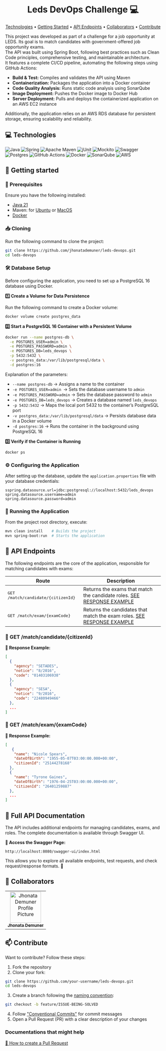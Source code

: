 <h1 align="center" style="font-weight: bold;">Leds DevOps Challenge 💻</h1>

<p align="center">
 <a href="#tech">Technologies</a> • 
 <a href="#started">Getting Started</a> • 
  <a href="#routes">API Endpoints</a> •
 <a href="#colab">Collaborators</a> •
 <a href="#contribute">Contribute</a>
</p>

<p>
    This project was developed as part of a challenge for a job opportunity at LEDS. Its goal is to match candidates with government-offered job opportunity exams.
    <br/>
    The API was built using Spring Boot, following best practices such as Clean Code principles, comprehensive testing, and maintainable architecture.
    <br/>
    It features a complete CI/CD pipeline, automating the following steps using GitHub Actions:
    <br/>
    <ul>
    <li><b>Build & Test:</b> Compiles and validates the API using Maven</li>
    <li><b>Containerization:</b> Packages the application into a Docker container</li>
    <li><b>Code Quality Analysis:</b> Runs static code analysis using SonarQube</li>
    <li><b>Image Deployment:</b> Pushes the Docker image to Docker Hub</li>
    <li><b>Server Deployment:</b> Pulls and deploys the containerized application on an AWS EC2 instance</li>
    </ul>
    Additionally, the application relies on an AWS RDS database for persistent storage, ensuring scalability and reliability.
</p>

<h2 id="technologies">💻 Technologies</h2>

![Java](https://img.shields.io/badge/java-%23ED8B00.svg?style=for-the-badge&logo=openjdk&logoColor=white)
![Spring](https://img.shields.io/badge/spring-%236DB33F.svg?style=for-the-badge&logo=spring&logoColor=white)
![Apache Maven](https://img.shields.io/badge/Apache%20Maven-C71A36?style=for-the-badge&logo=Apache%20Maven&logoColor=white)
![jUnit](https://img.shields.io/badge/-jUnit-%2325A162?style=for-the-badge&logo=junit5&logoColor=white)
![Mockito](https://img.shields.io/badge/-Mockito-%2372A928?style=for-the-badge&logo=mocha&logoColor=%23080808)
![Swagger](https://img.shields.io/badge/-Swagger-%23Clojure?style=for-the-badge&logo=swagger&logoColor=white)
![Postgres](https://img.shields.io/badge/postgres-%23316192.svg?style=for-the-badge&logo=postgresql&logoColor=white)
![GitHub Actions](https://img.shields.io/badge/github%20actions-%232671E5.svg?style=for-the-badge&logo=githubactions&logoColor=white)
![Docker](https://img.shields.io/badge/docker-%230db7ed.svg?style=for-the-badge&logo=docker&logoColor=white)
![SonarQube](https://img.shields.io/badge/SonarQube-black?style=for-the-badge&logo=sonarqube&logoColor=4E9BCD)
![AWS](https://img.shields.io/badge/AWS-%23FF9900.svg?style=for-the-badge&logo=amazon-aws&logoColor=white)

<h2 id="started">🚀 Getting started</h2>

<h3>📌 Prerequisites</h3>

Ensure you have the following installed:

- [Java 21](https://www.oracle.com/java/technologies/javase/jdk21-archive-downloads.html)
- Maven: for [Ubuntu](https://maven.apache.org/download.cgi) or [MacOS](https://formulae.brew.sh/formula/maven)
- [Docker](https://docs.docker.com/get-started/get-docker/)

<h3>📥 Cloning</h3>

Run the following command to clone the project:

```bash
git clone https://github.com/jhonatademuner/leds-devops.git
cd leds-devops 
```

<h3>🛠️ Database Setup</h3>

Before configuring the application, you need to set up a PostgreSQL 16 database using Docker.

<b>1️⃣ Create a Volume for Data Persistence</b>

Run the following command to create a Docker volume:

```bash
docker volume create postgres_data
```

<b>2️⃣ Start a PostgreSQL 16 Container with a Persistent Volume</b>

```bash
docker run --name postgres-db \
  -e POSTGRES_USER=admin \
  -e POSTGRES_PASSWORD=admin \
  -e POSTGRES_DB=leds_devops \
  -p 5432:5432 \
  -v postgres_data:/var/lib/postgresql/data \
  -d postgres:16
```

Explanation of the parameters:
- `--name postgres-db` → Assigns a name to the container
- `-e POSTGRES_USER=admin `→ Sets the database username to `admin`
- `-e POSTGRES_PASSWORD=admin` → Sets the database password to `admin`
- `-e POSTGRES_DB=leds_devops` → Creates a database named `leds_devops`
- `-p 5432:5432` → Maps the local port 5432 to the container’s PostgreSQL port
- `-v postgres_data:/var/lib/postgresql/data` → Persists database data in a Docker volume
- `-d postgres:16` → Runs the container in the background using PostgreSQL 16

<b>3️⃣ Verify if the Container is Running</b>

```bash
docker ps
```

<h3>⚙️ Configuring the Application</h2>

After setting up the database, update the `application.properties` file with your database credentials:

```properties
sspring.datasource.url=jdbc:postgresql://localhost:5432/leds_devops
spring.datasource.username=admin
spring.datasource.password=admin
```

<h3>🚀 Running the Application</h3>

From the project root directory, execute:

```bash
mvn clean install    # Builds the project
mvn spring-boot:run  # Starts the application
```

<h2 id="routes">📍 API Endpoints</h2>
​
The following endpoints are the core of the application, responsible for matching candidates with exams:

| Route               | Description                                          
|----------------------|-----------------------------------------------------
| <kbd>GET /match/candidate/{citizenId}</kbd>     | Returns the exams that match the candidate roles. [SEE RESPONSE EXAMPLE](#match-candidate-detail)
| <kbd>GET /match/exam/{examCode}</kbd>     | Returns the candidates that match the exam roles. [SEE RESPONSE EXAMPLE](#match-exam-detail)

<h3 id="match-candidate-detail">🔎 GET /match/candidate/{citizenId}</h3>

**📌 Response Example:**
```json
[
  {
    "agency": "SETADES",
    "notice": "8/2016",
    "code": "01403106938"
  },
  {
    "agency": "SESA",
    "notice": "9/2016",
    "code": "22480949466"
  },
  ...
]
```

<h3 id="match-exam-detail">🔎 GET /match/exam/{examCode}</h3>

**📌 Response Example:**
```json
[
   {
    "name": "Nicole Spears",
    "dateOfBirth": "1955-05-07T03:00:00.000+00:00",
    "citizenId": "25144278168"
  },
  {
    "name": "Tyrone Gaines",
    "dateOfBirth": "1976-04-25T03:00:00.000+00:00",
    "citizenId": "26401259887"
  },
  ...
]
```

<h2>📜 Full API Documentation</h2>

The API includes additional endpoints for managing candidates, exams, and  roles. The complete documentation is available through Swagger UI.

**🔹 Access the Swagger Page:**

```plaintext
http://localhost:8080/swagger-ui/index.html
```

This allows you to explore all available endpoints, test requests, and check request/response formats. 🚀

<h2 id="colab">🤝 Collaborators</h2>

<table>
  <tr>
    <td align="center">
      <a href="#">
        <img src="https://avatars.githubusercontent.com/u/103711264?v=4" width="100px;" alt="Jhonata Demuner Profile Picture"/><br>
        <sub>
          <b>Jhonata Demuner</b>
        </sub>
      </a>
    </td>
  </tr>
</table>

<h2 id="contribute">📫 Contribute</h2>

Want to contribute? Follow these steps:

1. Fork the repository
2. Clone your fork:
```bash
git clone https://github.com/your-username/leds-devops.git
cd leds-devops
```

3. Create a branch following the [naming convention](https://dev.to/couchcamote/git-branching-name-convention-cch):
```bash
git checkout -b feature/ISSUE-BEING-SOLVED
```

4. Follow ["Conventional Commits"](https://www.conventionalcommits.org/en/v1.0.0/) for commit messages
5. Open a Pull Request (PR) with a clear description of your changes

<h3>Documentations that might help</h3>

[📝 How to create a Pull Request](https://www.atlassian.com/br/git/tutorials/making-a-pull-request)
